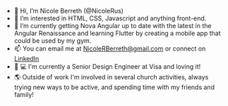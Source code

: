 - 👋 Hi, I’m Nicole Berreth (@NicoleRus)
- 👀 I’m interested in HTML, CSS, Javascript and anything front-end.
- 🌱 I’m currently getting Nova Angular up to date with the latest in the Angular Renaissance and learning Flutter by creating a mobile app that could be used by my gym.
- 📫 You can email me at NicoleRBerreth@gmail.com or connect on [LinkedIn](https://www.linkedin.com/in/nicole-berreth/)
- 💸 💻 I'm currently a Senior Design Engineer at Visa and loving it!
- 🌎 Outside of work I'm involved in several church activities, always trying new ways to be active, and spending time with my friends and family!
